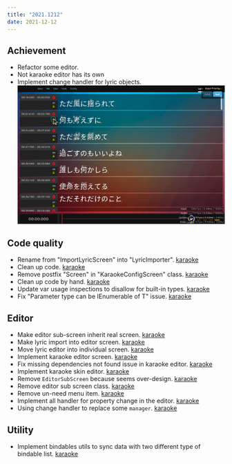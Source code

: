 ```yaml
---
title: "2021.1212"
date: 2021-12-12
---
```


## Achievement

- Refactor some editor.
- Not karaoke editor has its own
- Implement change handler for lyric objects.
  ![](res/2021-12-12-20-31-08.png)

## Code quality

- Rename from "ImportLyricScreen" into "LyricImporter". [karaoke](#934#936@andy840119)
- Clean up code. [karaoke](#946@andy840119)
- Remove postfix "Screen" in "KaraokeConfigScreen" class. [karaoke](#941#947@andy840119)
- Clean up code by hand. [karaoke](#948@andy840119)
- Update var usage inspections to disallow for built-in types. [karaoke](#966#967@andy840119)
- Fix "Parameter type can be IEnumerable of T" issue. [karaoke](#968#969@andy840119)

## Editor

- Make editor sub-screen inherit real screen. [karaoke](#933@andy840119)
- Make lyric import into editor screen. [karaoke](#932@andy840119)
- Move lyric editor into individual screen. [karaoke](#931@andy840119)
- Implement karaoke editor screen. [karaoke](#935@andy840119)
- Fix missing dependencies not found issue in karaoke editor. [karaoke](#939@andy840119)
- Implement karaoke skin editor. [karaoke](#942@andy840119)
- Remove `EditorSubScreen` because seems over-design. [karaoke](#940@andy840119)
- Remove editor sub screen class. [karaoke](#944@andy840119)
- Remove un-need menu item. [karaoke](#945@andy840119)
- Implement all handler for property change in the editor. [karaoke](#954#962@andy840119)
- Using change handler to replace some `manager`. [karaoke](#957#964@andy840119)

## Utility

- Implement bindables utils to sync data with two different type of bindable list. [karaoke](#956@andy840119)
